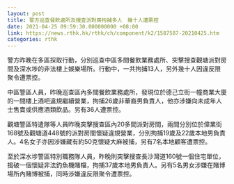 ```yaml
---
layout: post
title: 警方巡查餐飲處所及搜查派對房拘捕多人　幾十人遭票控
date: 2021-04-25 09:59:30.000000000 +08:00
link: https://news.rthk.hk/rthk/ch/component/k2/1587587-20210425.htm
categories: rthk
---
```


警方昨晚在多區採取行動，分別巡查中區多間餐飲業務處所、突擊搜查觀塘派對房間及深水埗的非法樓上娛樂場所。行動中，一共拘捕13人，另外幾十人因違反限聚令遭票控。

中區警區人員，昨晚巡查區內多間餐飲業務處所，發現位於德己立街一幢商業大廈的一間樓上酒吧違規繼續營業，拘捕26歲非華裔男負責人，他亦涉嫌向未成年人士售賣或供應酒類飲品。另有36人遭票控。

觀塘警區特遣隊等人員昨晚突擊搜查區內20多間派對房間，兩間分別位於偉業街168號及觀塘道448號的派對房間懷疑違規營業，分別拘捕19歲及22歲本地男負責人。4名女子亦因涉嫌藏有約50克懷疑大麻被捕，另有7名本地顧客遭票控。

至於深水埗警區特別職務隊人員，昨晚則突擊搜查長沙灣道160號一個住宅單位，搗破一個懷疑非法釣魚機賭檔，拘捕37歲本地男負責人。另有5名男女涉嫌在賭博場所內賭博被捕，同時涉嫌違反限聚令遭票控。
